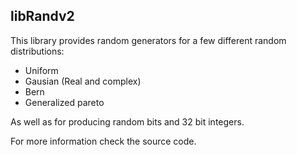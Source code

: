 ## libRandv2

This library provides random generators for a few different random
distributions:

 * Uniform
 * Gausian (Real and complex)
 * Bern
 * Generalized pareto

As well as for producing random bits and 32 bit integers.

For more information check the source code.
